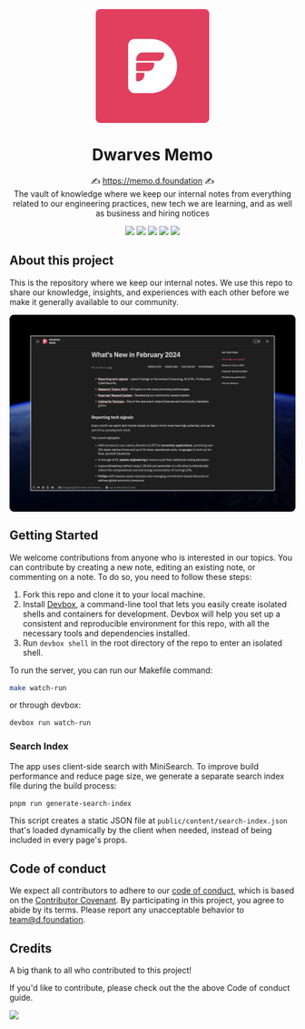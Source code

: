 <p align="center">
  <img src="./assets/img/LOGO.png" width="200px" align="center" style="border-radius: 8px;" />
  <h1 align="center">Dwarves Memo</h1>
  <p align="center">
    ✍ <a href="https://memo.d.foundation">https://memo.d.foundation</a> ✍
    <br/>
    The vault of knowledge where we keep our internal notes from everything related to our engineering practices, new tech we are learning, and as well as business and hiring notices
  </p>
</p>
<p align="center">
<a href="https://jetpack.io/devbox/docs/contributor-quickstart"><img src="https://www.jetpack.io/img/devbox/shield_galaxy.svg" /></a>
<a href="https://twitter.com/dwarvesf"><img src="https://img.shields.io/badge/dwarvesf-blue?logo=X"></a>
<a href="https://discord.com/invite/dwarvesv"><img src="https://img.shields.io/badge/Discord-dwarvesv-blue?logo=Discord"></a>
<a href="https://www.facebook.com/dwarvesf"><img src="https://img.shields.io/badge/Facebook-dwarvesf-blue?logo=Facebook"></a>
<a href="https://d.foundation"><img src="https://img.shields.io/badge/Website-orange"></a>
</p>

## About this project

This is the repository where we keep our internal notes. We use this repo to share our knowledge, insights, and experiences with each other before we make it generally available to our community.

<img src="./home.jpeg" align="center" style="border-radius: 8px;" />

## Getting Started

We welcome contributions from anyone who is interested in our topics. You can contribute by creating a new note, editing an existing note, or commenting on a note. To do so, you need to follow these steps:

1. Fork this repo and clone it to your local machine.
2. Install [Devbox](^9^), a command-line tool that lets you easily create isolated shells and containers for development. Devbox will help you set up a consistent and reproducible environment for this repo, with all the necessary tools and dependencies installed.
3. Run `devbox shell` in the root directory of the repo to enter an isolated shell.

To run the server, you can run our Makefile command:

```sh
make watch-run
```

or through devbox:

```sh
devbox run watch-run
```

### Search Index

The app uses client-side search with MiniSearch. To improve build performance and reduce page size, we generate a separate search index file during the build process:

```sh
pnpm run generate-search-index
```

This script creates a static JSON file at `public/content/search-index.json` that's loaded dynamically by the client when needed, instead of being included in every page's props.

## Code of conduct

We expect all contributors to adhere to our [code of conduct](^15^), which is based on the [Contributor Covenant](https://www.contributor-covenant.org/). By participating in this project, you agree to abide by its terms. Please report any unacceptable behavior to [team@d.foundation](mailto:team@d.foundation).

## Credits

A big thank to all who contributed to this project!

If you'd like to contribute, please check out the the above Code of conduct guide.

<a href="https://github.com/dwarvesf/note.d.foundation/graphs/contributors">
<img src="https://contrib.rocks/image?repo=dwarvesf/note.d.foundation" />
</a>
